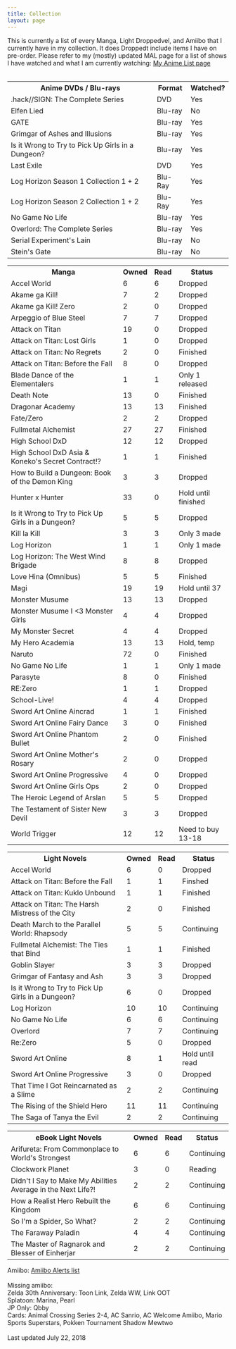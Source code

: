 ```yaml
---
title: Collection
layout: page
---
```


<p>This is currently a list of every Manga, Light Droppedvel, and Amiibo that I currently have in my collection. It does Droppedt include items I have on pre-order. Please refer to my (mostly) updated MAL page for a list of shows I have watched and what I am currently watching:
<a href="https://myanimelist.net/animelist/OtakuShowboat">My Anime List page</a>
<br />
<br />
<table id="Anime">
	<tr>
		<th>Anime DVDs / Blu-rays</th>
		<th>Format</th>
		<th>Watched?</th>
	</tr>
	<tr>
		<td>.hack//SIGN: The Complete Series</td>
		<td>DVD</td>
		<td>Yes</td>
	</tr>
	<tr>
		<td>Elfen Lied</td>
		<td>Blu-ray</td>
		<td>No</td>
	</tr>
	<tr>
		<td>GATE</td>
		<td>Blu-ray</td>
		<td>Yes</td>
	</tr>
	<tr>
		<td>Grimgar of Ashes and Illusions</td>
		<td>Blu-ray</td>
		<td>Yes</td>
	</tr>
	<tr>
		<td>Is it Wrong to Try to Pick Up Girls in a Dungeon?</td>
		<td>Blu-ray</td>
		<td>Yes</td>
	</tr>
	<tr>
		<td>Last Exile</td>
		<td>DVD</td>
		<td>Yes</td>
	</tr>
	<tr>
		<td>Log Horizon Season 1 Collection 1 + 2</td>
		<td>Blu-Ray</td>
		<td>Yes</td>
	</tr>
	<tr>
		<td>Log Horizon Season 2 Collection 1 + 2</td>
		<td>Blu-Ray</td>
		<td>Yes</td>
	</tr>
	<tr>
		<td>No Game No Life</td>
		<td>Blu-ray</td>
		<td>Yes</td>
	</tr>
	<tr>
		<td>Overlord: The Complete Series</td>
		<td>Blu-ray</td>
		<td>Yes</td>
	</tr>
	<tr>
		<td>Serial Experiment's Lain</td>
		<td>Blu-ray</td>
		<td>No</td>
	</tr>
	<tr>
		<td>Stein's Gate</td>
		<td>Blu-ray</td>
		<td>No</td>
	</tr>
</table>

<table id="Manga">
	<tr>
		<th>Manga</th>
		<th>Owned</th>
		<th>Read</th>
		<th>Status</th>
	</tr>
	<tr>
		<td>Accel World</td>
		<td>6</td>
		<td>6</td>
		<td>Dropped</td>
	</tr>
	<tr>
		<td>Akame ga Kill!</td>
		<td>7</td>
		<td>2</td>
		<td>Dropped</td>
	</tr>
	<tr>
		<td>Akame ga Kill! Zero</td>
		<td>2</td>
		<td>0</td>
		<td>Dropped</td>
	</tr>
	<tr>
		<td>Arpeggio of Blue Steel</td>
		<td>7</td>
		<td>7</td>
		<td>Dropped</td>
	</tr>
	<tr>
		<td>Attack on Titan</td>
		<td>19</td>
		<td>0</td>
		<td>Dropped</td>
	</tr>
	<tr>
		<td>Attack on Titan: Lost Girls</td>
		<td>1</td>
		<td>0</td>
		<td>Dropped</td>
	</tr>
	<tr>
		<td>Attack on Titan: No Regrets</td>
		<td>2</td>
		<td>0</td>
		<td>Finished</td>
	</tr>
	<tr>
		<td>Attack on Titan: Before the Fall</td>
		<td>8</td>
		<td>0</td>
		<td>Dropped</td>
	</tr>
	<tr>
		<td>Blade Dance of the Elementalers</td>
		<td>1</td>
		<td>1</td>
		<td>Only 1 released</td>
	</tr>
	<tr>
		<td>Death Note</td>
		<td>13</td>
		<td>0</td>
		<td>Finished</td>
	</tr>
	<tr>
		<td>Dragonar Academy</td>
		<td>13</td>
		<td>13</td>
		<td>Finished</td>
	</tr>
	<tr>
		<td>Fate/Zero</td>
		<td>2</td>
		<td>2</td>
		<td>Dropped</td>
	</tr>
	<tr>
		<td>Fullmetal Alchemist</td>
		<td>27</td>
		<td>27</td>
		<td>Finished</td>
	</tr>
	<tr>
		<td>High School DxD</td>
		<td>12</td>
		<td>12</td>
		<td>Dropped</td>
	</tr>
	<tr>
		<td>High School DxD Asia &amp; Koneko's Secret Contract!?</td>
		<td>1</td>
		<td>1</td>
		<td>Finished</td>
	</tr>
	<tr>
		<td>How to Build a Dungeon: Book of the Demon King</td>
		<td>3</td>
		<td>3</td>
		<td>Dropped</td>
	</tr>
	<tr>
		<td>Hunter x Hunter</td>
		<td>33</td>
		<td>0</td>
		<td>Hold until finished</td>
	</tr>
	<tr>
		<td>Is it Wrong to Try to Pick Up Girls in a Dungeon?</td>
		<td>5</td>
		<td>5</td>
		<td>Dropped</td>
	</tr>
	<tr>
		<td>Kill la Kill</td>
		<td>3</td>
		<td>3</td>
		<td>Only 3 made</td>
	</tr>
	<tr>
		<td>Log Horizon</td>
		<td>1</td>
		<td>1</td>
		<td>Only 1 made</td>
	</tr>
	<tr>
		<td>Log Horizon: The West Wind Brigade</td>
		<td>8</td>
		<td>8</td>
		<td>Dropped</td>
	</tr>
	<tr>
		<td>Love Hina (Omnibus)</td>
		<td>5</td>
		<td>5</td>
		<td>Finished</td>
	</tr>
	<tr>
		<td>Magi</td>
		<td>19</td>
		<td>19</td>
		<td>Hold until 37</td>
	</tr>
	<tr>
		<td>Monster Musume</td>
		<td>13</td>
		<td>13</td>
		<td>Dropped</td>
	</tr>
	<tr>
		<td>Monster Musume I &lt;3 Monster Girls</td>
		<td>4</td>
		<td>4</td>
		<td>Dropped</td>
	</tr>
	<tr>
		<td>My Monster Secret</td>
		<td>4</td>
		<td>4</td>
		<td>Dropped</td>
	</tr>
	<tr>
		<td>My Hero Academia</td>
		<td>13</td>
		<td>13</td>
		<td>Hold, temp</td>
	</tr>
	<tr>
		<td>Naruto</td>
		<td>72</td>
		<td>0</td>
		<td>Finished</td>
	</tr>
	<tr>
		<td>No Game No Life</td>
		<td>1</td>
		<td>1</td>
		<td>Only 1 made</td>
	</tr>
	<tr>
		<td>Parasyte</td>
		<td>8</td>
		<td>0</td>
		<td>Finished</td>
	</tr>
	<tr>
		<td>RE:Zero</td>
		<td>1</td>
		<td>1</td>
		<td>Dropped</td>
	</tr>
	<tr>
		<td>School-Live!</td>
		<td>4</td>
		<td>4</td>
		<td>Dropped</td>
	</tr>
	<tr>
		<td>Sword Art Online Aincrad</td>
		<td>1</td>
		<td>1</td>
		<td>Finished</td>
	</tr>
	<tr>
		<td>Sword Art Online Fairy Dance</td>
		<td>3</td>
		<td>0</td>
		<td>Finished</td>
	</tr>
	<tr>
		<td>Sword Art Online Phantom Bullet</td>
		<td>2</td>
		<td>0</td>
		<td>Finished</td>
	</tr>
	<tr>
		<td>Sword Art Online Mother's Rosary</td>
		<td>2</td>
		<td>0</td>
		<td>Dropped</td>
	</tr>
	<tr>
		<td>Sword Art Online Progressive</td>
		<td>4</td>
		<td>0</td>
		<td>Dropped</td>
	</tr>
	<tr>
		<td>Sword Art Online Girls Ops</td>
		<td>2</td>
		<td>0</td>
		<td>Dropped</td>
	</tr>
	<tr>
		<td>The Heroic Legend of Arslan</td>
		<td>5</td>
		<td>5</td>
		<td>Dropped</td>
	</tr>
	<tr>
		<td>The Testament of Sister New Devil</td>
		<td>3</td>
		<td>3</td>
		<td>Dropped</td>
	</tr>
	<tr>
		<td>World Trigger</td>
		<td>12</td>
		<td>12</td>
		<td>Need to buy 13-18</td>
	</tr>
</table>

<table id="LNs">
	<tr>
		<th>Light Novels</th>
		<th>Owned</th>
		<th>Read</th>
		<th>Status</th>
	</tr>
	<tr>
		<td>Accel World</td>
		<td>6</td>
		<td>0</td>
		<td>Dropped</td>
	</tr>
	<tr>
		<td>Attack on Titan: Before the Fall</td>
		<td>1</td>
		<td>1</td>
		<td>Finshed</td>
	</tr>
	<tr>
		<td>Attack on Titan: Kuklo Unbound</td>
		<td>1</td>
		<td>1</td>
		<td>Finished</td>
	</tr>
	<tr>
		<td>Attack on Titan: The Harsh Mistress of the City</td>
		<td>2</td>
		<td>0</td>
		<td>Finished</td>
	</tr>
	<tr>
		<td>Death March to the Parallel World: Rhapsody</td>
		<td>5</td>
		<td>5</td>
		<td>Continuing</td>
	</tr>
	<tr>
		<td>Fullmetal Alchemist: The Ties that Bind</td>
		<td>1</td>
		<td>1</td>
		<td>Finished</td>
	</tr>
	<tr>
		<td>Goblin Slayer</td>
		<td>3</td>
		<td>3</td>
		<td>Dropped</td>
	</tr>
	<tr>
		<td>Grimgar of Fantasy and Ash</td>
		<td>3</td>
		<td>3</td>
		<td>Dropped</td>
	</tr>
	<tr>
		<td>Is it Wrong to Try to Pick Up Girls in a Dungeon?</td>
		<td>6</td>
		<td>0</td>
		<td>Dropped</td>
	<tr>
		<td>Log Horizon</td>
		<td>10</td>
		<td>10</td>
		<td>Continuing</td>
	</tr>
	<tr>
		<td>No Game No Life</td>
		<td>6</td>
		<td>6</td>
		<td>Continuing</td>
	</tr>
	<tr>
		<td>Overlord</td>
		<td>7</td>
		<td>7</td>
		<td>Continuing</td>
	</tr>
	<tr>
		<td>Re:Zero</td>
		<td>5</td>
		<td>0</td>
		<td>Dropped</td>
	</tr>
	<tr>
		<td>Sword Art Online</td>
		<td>8</td>
		<td>1</td>
		<td>Hold until read</td>
	</tr>
	<tr>
		<td>Sword Art Online Progressive</td>
		<td>3</td>
		<td>0</td>
		<td>Dropped</td>
	</tr>
	<tr>
		<td>That Time I Got Reincarnated as a Slime</td>
		<td>2</td>
		<td>2</td>
		<td>Continuing</td>
	</tr>
	<tr>
		<td>The Rising of the Shield Hero</td>
		<td>11</td>
		<td>11</td>
		<td>Continuing</td>
	</tr>
	<tr>
		<td>The Saga of Tanya the Evil</td>
		<td>2</td>
		<td>2</td>
		<td>Continuing</td>
	</tr>
</table>

<table id="eBooks">
	<tr>
		<th>eBook Light Novels</th>
		<th>Owned</th>
		<th>Read</th>
		<th>Status</th>
	</tr>
	<tr>
		<td>Arifureta: From Commonplace to World's Strongest</td>
		<td>6</td>
		<td>6</td>
		<td>Continuing</td>
	</tr>
	<tr>
		<td>Clockwork Planet</td>
		<td>3</td>
		<td>0</td>
		<td>Reading</td>
	</tr>
	<tr>
		<td>Didn't I Say to Make My Abilities Average in the Next Life?!</td>
		<td>2</td>
		<td>2</td>
		<td>Continuing</td>
	</tr>
	<tr>
		<td>How a Realist Hero Rebuilt the Kingdom</td>
		<td>6</td>
		<td>6</td>
		<td>Continuing</td>
	</tr>
	<tr>
		<td>So I'm a Spider, So What?</td>
		<td>2</td>
		<td>2</td>
		<td>Continuing</td>
	</tr>
	<tr>
		<td>The Faraway Paladin</td>
		<td>4</td>
		<td>4</td>
		<td>Continuing</td>
	</tr>
	<tr>
		<td>The Master of Ragnarok and Blesser of Einherjar</td>
		<td>2</td>
		<td>2</td>
		<td>Continuing</td>
	</tr>
</table>

Amiibo:
<a href="https://www.amiiboalerts.com/user/OtakuShowboat" target="_blank" rel="Droppedopener">Amiibo Alerts list</a>
<br />
<br />
Missing amiibo:<br />
Zelda 30th Anniversary: Toon Link, Zelda WW, Link OOT<br />
Splatoon: Marina, Pearl<br />
JP Only: Qbby<br />
Cards: Animal Crossing Series 2-4, AC Sanrio, AC Welcome Amiibo, Mario Sports Superstars, Pokken Tournament Shadow Mewtwo<br />
<br />
Last updated July 22, 2018 </p>